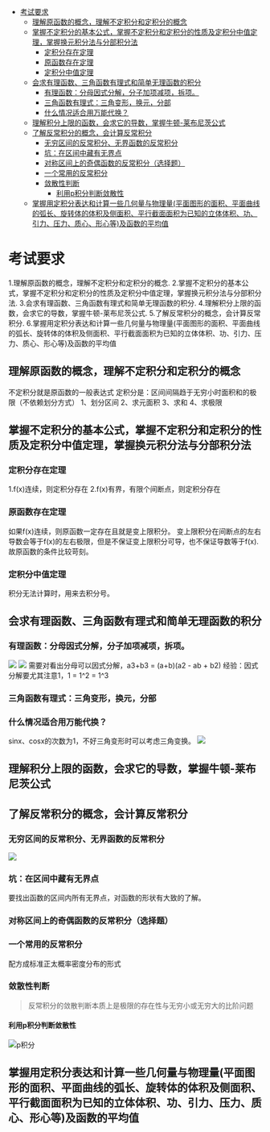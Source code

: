- [考试要求](#考试要求)
  - [理解原函数的概念，理解不定积分和定积分的概念](#理解原函数的概念理解不定积分和定积分的概念)
  - [掌握不定积分的基本公式，掌握不定积分和定积分的性质及定积分中值定理，掌握换元积分法与分部积分法](#掌握不定积分的基本公式掌握不定积分和定积分的性质及定积分中值定理掌握换元积分法与分部积分法)
    - [定积分存在定理](#定积分存在定理)
    - [原函数存在定理](#原函数存在定理)
    - [定积分中值定理](#定积分中值定理)
  - [会求有理函数、三角函数有理式和简单无理函数的积分](#会求有理函数三角函数有理式和简单无理函数的积分)
    - [有理函数：分母因式分解，分子加项减项，拆项。](#有理函数分母因式分解分子加项减项拆项)
    - [三角函数有理式：三角变形，换元，分部](#三角函数有理式三角变形换元分部)
    - [什么情况适合用万能代换？](#什么情况适合用万能代换)
  - [理解积分上限的函数，会求它的导数，掌握牛顿-莱布尼茨公式](#理解积分上限的函数会求它的导数掌握牛顿-莱布尼茨公式)
  - [了解反常积分的概念，会计算反常积分](#了解反常积分的概念会计算反常积分)
    - [无穷区间的反常积分、无界函数的反常积分](#无穷区间的反常积分无界函数的反常积分)
    - [坑：在区间中藏有无界点](#坑在区间中藏有无界点)
    - [对称区间上的奇偶函数的反常积分（选择题）](#对称区间上的奇偶函数的反常积分选择题)
    - [一个常用的反常积分](#一个常用的反常积分)
    - [敛散性判断](#敛散性判断)
      - [利用p积分判断敛散性](#利用p积分判断敛散性)
  - [掌握用定积分表达和计算一些几何量与物理量(平面图形的面积、平面曲线的弧长、旋转体的体积及侧面积、平行截面面积为已知的立体体积、功、引力、压力、质心、形心等)及函数的平均值](#掌握用定积分表达和计算一些几何量与物理量平面图形的面积平面曲线的弧长旋转体的体积及侧面积平行截面面积为已知的立体体积功引力压力质心形心等及函数的平均值)
# 考试要求
1.理解原函数的概念，理解不定积分和定积分的概念.
2.掌握不定积分的基本公式，掌握不定积分和定积分的性质及定积分中值定理，掌握换元积分法与分部积分法.
3.会求有理函数、三角函数有理式和简单无理函数的积分.
4.理解积分上限的函数，会求它的导数，掌握牛顿-莱布尼茨公式.
5.了解反常积分的概念，会计算反常积分.
6.掌握用定积分表达和计算一些几何量与物理量(平面图形的面积、平面曲线的弧长、旋转体的体积及侧面积、平行截面面积为已知的立体体积、功、引力、压力、质心、形心等)及函数的平均值

## 理解原函数的概念，理解不定积分和定积分的概念
不定积分就是原函数的一般表达式
定积分是：区间间隔趋于无穷小时面积和的极限（不依赖划分方式）
1、划分区间
2、求元面积
3、求和
4、求极限


## 掌握不定积分的基本公式，掌握不定积分和定积分的性质及定积分中值定理，掌握换元积分法与分部积分法
### 定积分存在定理
1.f(x)连续，则定积分存在
2.f(x)有界，有限个间断点，则定积分存在
### 原函数存在定理
如果f(x)连续，则原函数一定存在且就是变上限积分。
变上限积分在间断点的左右导数会等于f(x)的左右极限，但是不保证变上限积分可导，也不保证导数等于f(x). 故原函数的条件比较苛刻。
### 定积分中值定理
积分无法计算时，用来去积分号。


## 会求有理函数、三角函数有理式和简单无理函数的积分
### 有理函数：分母因式分解，分子加项减项，拆项。
![](https://s1.ax1x.com/2020/06/09/t4vdHK.png)
![](https://s1.ax1x.com/2020/06/09/t5SBNT.png)
需要对看出分母可以因式分解，a3+b3 = (a+b)(a2 - ab + b2)
经验：因式分解要尤其注意1，1 = 1^2 = 1^3

### 三角函数有理式：三角变形，换元，分部

### 什么情况适合用万能代换？
sinx、cosx的次数为1，不好三角变形时可以考虑三角变换。
![](https://s1.ax1x.com/2020/06/09/t5kEZ9.png)
## 理解积分上限的函数，会求它的导数，掌握牛顿-莱布尼茨公式


## 了解反常积分的概念，会计算反常积分
### 无穷区间的反常积分、无界函数的反常积分
![](https://s1.ax1x.com/2020/06/09/t5ApTA.png)
### 坑：在区间中藏有无界点
要找出函数的区间内所有无界点，对函数的形状有大致的了解。

### 对称区间上的奇偶函数的反常积分（选择题）

### 一个常用的反常积分
配方成标准正太概率密度分布的形式
### 敛散性判断
> 反常积分的敛散判断本质上是极限的存在性与无穷小或无穷大的比阶问题

#### 利用p积分判断敛散性
![p积分](https://s1.ax1x.com/2020/06/09/t5AN79.png)


## 掌握用定积分表达和计算一些几何量与物理量(平面图形的面积、平面曲线的弧长、旋转体的体积及侧面积、平行截面面积为已知的立体体积、功、引力、压力、质心、形心等)及函数的平均值
